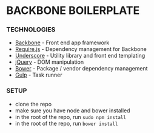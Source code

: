 # BACKBONE BOILERPLATE

### TECHNOLOGIES

* [Backbone](http://backbonejs.org/) - Front end app framework
* [Require.js](http://requirejs.org/) - Dependency management for Backbone
* [Underscore](http://underscorejs.org/) - Utility library and front end templating
* [jQuery](http://jquery.com) - DOM manipulation
* [Bower](http://bower.io/) - Package / vendor dependency management
* [Gulp](http://gulpjs.com/) - Task runner

### SETUP

* clone the repo
* make sure you have node and bower installed
* in the root of the repo, run `sudo npm install`
* in the root of the repo, run `bower install`
